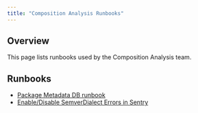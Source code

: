```yaml
---
title: "Composition Analysis Runbooks"
---
```


## Overview

This page lists runbooks used by the Composition Analysis team.

## Runbooks

* [Package Metadata DB runbook](https://example_company.com/example_company-org/security-products/license-db/deployment/-/tree/main/docs/runbooks)
* [Enable/Disable SemverDialect Errors in Sentry](semver-dialect-errors-in-sentry)

